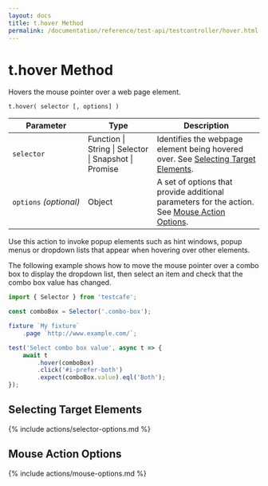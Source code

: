 ```yaml
---
layout: docs
title: t.hover Method
permalink: /documentation/reference/test-api/testcontroller/hover.html
---
```

# t.hover Method

Hovers the mouse pointer over a web page element.

```text
t.hover( selector [, options] )
```

Parameter              | Type                                              | Description
---------------------- | ------------------------------------------------- | -----------------------------------------------------------------------------------------------------------------------
`selector`             | Function &#124; String &#124; Selector &#124; Snapshot &#124; Promise | Identifies the webpage element being hovered over. See [Selecting Target Elements](#selecting-target-elements).
`options`&#160;*(optional)* | Object                                            | A set of options that provide additional parameters for the action. See [Mouse Action Options](#mouse-action-options).

Use this action to invoke popup elements such as hint windows, popup menus or dropdown lists that appear when hovering over other elements.

The following example shows how to move the mouse pointer over a combo box to display the dropdown list,
then select an item and check that the combo box value has changed.

```js
import { Selector } from 'testcafe';

const comboBox = Selector('.combo-box');

fixture `My fixture`
    .page `http://www.example.com/`;

test('Select combo box value', async t => {
    await t
        .hover(comboBox)
        .click('#i-prefer-both')
        .expect(comboBox.value).eql('Both');
});
```

## Selecting Target Elements

{% include actions/selector-options.md %}

## Mouse Action Options

{% include actions/mouse-options.md %}
